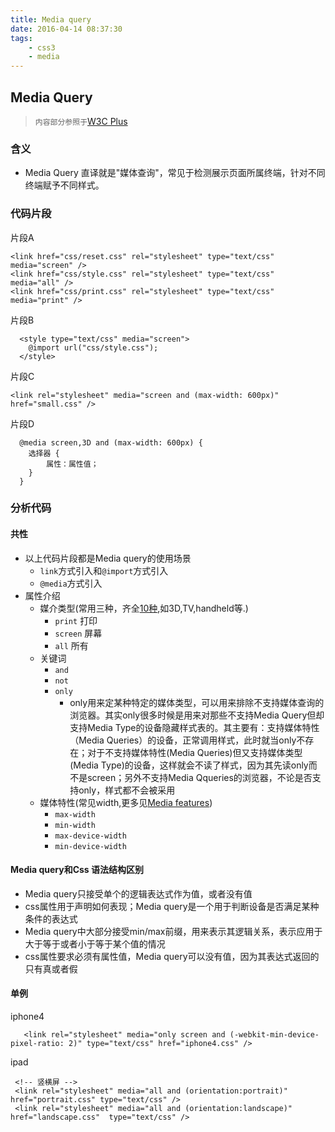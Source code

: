 ```yaml
---
title: Media query
date: 2016-04-14 08:37:30
tags: 
	- css3 
	- media
---
```

## Media Query ##

> `内容部分参照于`[W3C Plus](http://www.w3cplus.com/content/css3-media-queries)

### 含义 ###

* Media Query 直译就是"媒体查询"，常见于检测展示页面所属终端，针对不同终端赋予不同样式。

### 代码片段 ###
<!-- more -->

片段A

    <link href="css/reset.css" rel="stylesheet" type="text/css" media="screen" />
    <link href="css/style.css" rel="stylesheet" type="text/css" media="all" />
    <link href="css/print.css" rel="stylesheet" type="text/css" media="print" />

片段B

	  <style type="text/css" media="screen">
	    @import url("css/style.css");
	  </style>

片段C

	<link rel="stylesheet" media="screen and (max-width: 600px)" href="small.css" />

片段D

	  @media screen,3D and (max-width: 600px) {
    	选择器 {
      		属性：属性值；
    	}
  	  }

### 分析代码 ###

#### 共性 ####

* 以上代码片段都是Media query的使用场景
	* `link`方式引入和`@import`方式引入
	* `@media`方式引入
* 属性介绍
	* 媒介类型(常用三种，齐全[10种](https://www.w3.org/TR/CSS2/media.html#media-types),如3D,TV,handheld等.)
		* `print` 打印
		* `screen` 屏幕
		* `all` 所有
	* 关键词
		* `and`
		* `not`
		* `only`
			* only用来定某种特定的媒体类型，可以用来排除不支持媒体查询的浏览器。其实only很多时候是用来对那些不支持Media Query但却支持Media Type的设备隐藏样式表的。其主要有：支持媒体特性（Media Queries）的设备，正常调用样式，此时就当only不存在；对于不支持媒体特性(Media Queries)但又支持媒体类型(Media Type)的设备，这样就会不读了样式，因为其先读only而不是screen；另外不支持Media Qqueries的浏览器，不论是否支持only，样式都不会被采用
	* 媒体特性(常见width,更多见[Media features](https://www.w3.org/TR/css3-mediaqueries/#media1))
		* `max-width`
		* `min-width`
		* `max-device-width`
		* `min-device-width`

#### Media query和Css 语法结构区别 ####

* Media query只接受单个的逻辑表达式作为值，或者没有值
* css属性用于声明如何表现；Media query是一个用于判断设备是否满足某种条件的表达式
* Media query中大部分接受min/max前缀，用来表示其逻辑关系，表示应用于大于等于或者小于等于某个值的情况
* css属性要求必须有属性值，Media query可以没有值，因为其表达式返回的只有真或者假

#### 单例 ####

iphone4

       <link rel="stylesheet" media="only screen and (-webkit-min-device-pixel-ratio: 2)" type="text/css" href="iphone4.css" />

ipad

 	 <!-- 竖横屏 -->	
	 <link rel="stylesheet" media="all and (orientation:portrait)" href="portrait.css" type="text/css" /> 
	 <link rel="stylesheet" media="all and (orientation:landscape)" href="landscape.css"  type="text/css" />